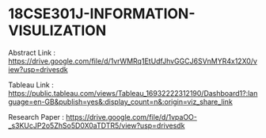 # 18CSE301J-INFORMATION-VISULIZATION

Abstract Link :  https://drive.google.com/file/d/1vrWMRq1EtUdfJhvGGCJ6SVnMYR4x12X0/view?usp=drivesdk

Tableau Link : https://public.tableau.com/views/Tableau_16932222312190/Dashboard1?:language=en-GB&publish=yes&:display_count=n&:origin=viz_share_link

Research Paper : https://drive.google.com/file/d/1vpaOO-_s3KUcJP2o5ZhSo5D0X0aTDTR5/view?usp=drivesdk
